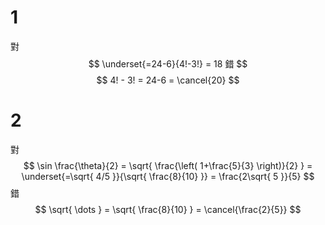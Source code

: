 # 1
對
$$
\underset{=24-6}{4!-3!} = 18
錯
$$
$$
4! - 3! = 24-6 = \cancel{20}
$$
# 2
對
$$
\sin \frac{\theta}{2} = \sqrt{ \frac{\left( 1+\frac{5}{3} \right)}{2} } = \underset{=\sqrt{ 4/5 }}{\sqrt{ \frac{8}{10} }} = \frac{2\sqrt{ 5 }}{5} 
$$
錯
$$
\sqrt{ \dots } = \sqrt{ \frac{8}{10} } = \cancel{\frac{2}{5}}
$$
